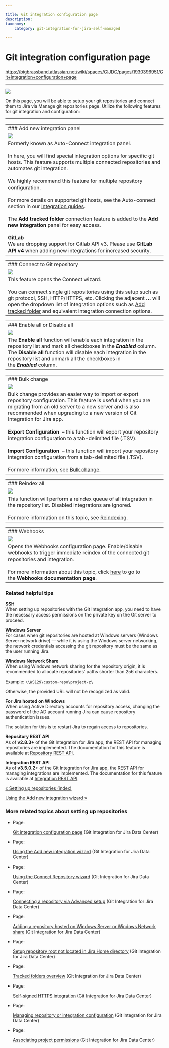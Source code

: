 ```yaml
---

title: Git integration configuration page
description:
taxonomy:
    category: git-integration-for-jira-self-managed

---
```


# Git integration configuration page

<https://bigbrassband.atlassian.net/wiki/spaces/GIJDC/pages/1930396951/Git+integration+configuration+page>

* * *

![](https://bigbrassband.atlassian.net/wiki/download/attachments/1930396951/gitserver-manage-git-repo-screen.png?version=1&modificationDate=1630642814252&cacheVersion=1&api=v2)

On this page, you will be able to setup your git repositories and connect them to Jira via Manage git repositories page. Utilize the following features for git integration and configuration:

* * *

|     |
| --- |
| ### Add new integration panel |
| ![](https://bigbrassband.atlassian.net/wiki/download/attachments/1930396951/gitserver-auto-connect-panel.png?version=1&modificationDate=1630642814741&cacheVersion=1&api=v2) |
| Formerly known as Auto-Connect integration panel.<br><br>In here, you will find special integration options for specific git hosts. This feature supports multiple connected repositories and automates git integration.<br><br>We highly recommend this feature for multiple repository configuration.<br><br>For more details on supported git hosts, see the Auto-connect section in our [Integration guides](/wiki/spaces/GIJDC/pages/92176395/Integration+Guides).<br><br>The **Add tracked folder** connection feature is added to the **Add new integration** panel for easy access.<br><br>**GitLab**  <br>We are dropping support for Gitlab API v3. Please use **GitLab API v4** when adding new integrations for increased security. |

|     |
| --- |
| ### Connect to Git repository |
| ![](https://bigbrassband.atlassian.net/wiki/download/attachments/1930396951/gitserver-connect-git-repo.png?version=1&modificationDate=1630642815446&cacheVersion=1&api=v2) |
| This feature opens the Connect wizard.<br><br>You can connect single git repositories using this setup such as git protocol, SSH, HTTP/HTTPS, etc. Clicking the adjacent **…** will open the dropdown list of integration options such as [Add tracked folder](/wiki/spaces/GIJDC/pages/91947120/Tracked+Folders) and equivalent integration connection options. |

|     |
| --- |
| ### Enable all or Disable all |
| ![](https://bigbrassband.atlassian.net/wiki/download/attachments/1930396951/gitserver-enable-disable-all.png?version=1&modificationDate=1630642815698&cacheVersion=1&api=v2) |
| The **Enable all** function will enable each integration in the repository list and mark all checkboxes in the _**Enabled**_ column. The **Disable all** function will disable each integration in the repository list and unmark all the checkboxes in the _**Enabled**_ column. |

|     |
| --- |
| ### Bulk change |
| ![](https://bigbrassband.atlassian.net/wiki/download/attachments/1930396951/gitserver-bulk-change.png?version=1&modificationDate=1630642815933&cacheVersion=1&api=v2) |
| Bulk change provides an easier way to import or export repository configuration. This feature is useful when you are migrating from an old server to a new server and is also recommended when upgrading to a new version of Git Integration for Jira app.<br><br>**Export Configuration**  – this function will export your repository integration configuration to a tab-delimited file (.TSV).<br><br>**Import Configuration**  – this function will import your repository integration configuration from a tab-delimited file (.TSV).<br><br>For more information, see [Bulk change](/wiki/spaces/GIJDC/pages/1930397801/Bulk+change). |

|     |
| --- |
| ### Reindex all |
| ![](https://bigbrassband.atlassian.net/wiki/download/attachments/1930396951/gitserver-reindex-all.png?version=1&modificationDate=1630642816165&cacheVersion=1&api=v2) |
| This function will perform a reindex queue of all integration in the repository list. Disabled integrations are ignored.<br><br>For more information on this topic, see [Reindexing](/wiki/spaces/GIJDC/pages/1930399289/Reindexing). |

|     |
| --- |
| ### Webhooks |
| ![](https://bigbrassband.atlassian.net/wiki/download/attachments/1930396951/gitserver-webhooks-sidebar.png?version=1&modificationDate=1630642817385&cacheVersion=1&api=v2) |
| Opens the Webhooks configuration page. Enable/disable webhooks to trigger immediate reindex of the connected git repositories and integration.<br><br>For more information about this topic, click [here](/wiki/spaces/GIJDC/pages/1930399378/Integration+webhooks) to go to the **Webhooks documentation page**. |

### Related helpful tips

**SSH**  
When setting up repositories with the Git Integration app, you need to have the necessary access permissions on the private key on the Git server to proceed.

**Windows Server**  
For cases when git repositories are hosted at Windows servers (Windows Server network drive) — while it is using the Windows server networking, the network credentials accessing the git repository must be the same as the user running Jira.

**Windows Network Share**  
When using Windows network sharing for the repository origin, it is recommended to allocate repositories’ paths shorter than 256 characters.

Example: `\\WS129\custom-repo\project-z\`

Otherwise, the provided URL will not be recognized as valid.

**For Jira hosted on Windows**  
When using Active Directory accounts for repository access, changing the password of the AD account running Jira can cause repository authentication issues.

The solution for this is to restart Jira to regain access to repositories.

**Repository REST API**  
As of **v2.8.3+** of the Git Integration for Jira app, the REST API for managing repositories are implemented. The documentation for this feature is available at [Repository REST API](/wiki/spaces/GITSERVER/pages/265846822/Repository+API).

**Integration REST API**  
As of **v3.5.0.2+** of the Git Integration for Jira app, the REST API for managing integrations are implemented. The documentation for this feature is available at [Integration REST API](/wiki/spaces/GITSERVER/pages/360808449/Integration+API).

[« Setting up repositories (index)](/wiki/spaces/GIJDC/pages/1930396906/Setting+up+repositories)

[Using the Add new integration wizard »](/wiki/spaces/GIJDC/pages/1930397044/Using+the+Add+new+integration+wizard)

### More related topics about setting up repositories

*   Page:
    
    [Git integration configuration page](/wiki/spaces/GIJDC/pages/1930396951/Git+integration+configuration+page) (Git Integration for Jira Data Center)
    
*   Page:
    
    [Using the Add new integration wizard](/wiki/spaces/GIJDC/pages/1930397044/Using+the+Add+new+integration+wizard) (Git Integration for Jira Data Center)
    
*   Page:
    
    [Using the Connect Repository wizard](/wiki/spaces/GIJDC/pages/1930397090/Using+the+Connect+Repository+wizard) (Git Integration for Jira Data Center)
    
*   Page:
    
    [Connecting a repository via Advanced setup](/wiki/spaces/GIJDC/pages/1930397180/Connecting+a+repository+via+Advanced+setup) (Git Integration for Jira Data Center)
    
*   Page:
    
    [Adding a repository hosted on Windows Server or Windows Network share](/wiki/spaces/GIJDC/pages/1930397287/Adding+a+repository+hosted+on+Windows+Server+or+Windows+Network+share) (Git Integration for Jira Data Center)
    
*   Page:
    
    [Setup repository root not located in Jira Home directory](/wiki/spaces/GIJDC/pages/1930397313/Setup+repository+root+not+located+in+Jira+Home+directory) (Git Integration for Jira Data Center)
    
*   Page:
    
    [Tracked folders overview](/wiki/spaces/GIJDC/pages/1930397330/Tracked+folders+overview) (Git Integration for Jira Data Center)
    
*   Page:
    
    [Self-signed HTTPS integration](/wiki/spaces/GIJDC/pages/1930397349/Self-signed+HTTPS+integration) (Git Integration for Jira Data Center)
    
*   Page:
    
    [Managing repository or integration configuration](/wiki/spaces/GIJDC/pages/1930397435/Managing+repository+or+integration+configuration) (Git Integration for Jira Data Center)
    
*   Page:
    
    [Associating project permissions](/wiki/spaces/GIJDC/pages/1930397766/Associating+project+permissions) (Git Integration for Jira Data Center)